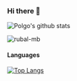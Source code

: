 ### Hi there 👋
![Polgo's github stats](https://github-readme-stats.vercel.app/api?username=dinogomez&show_icons=true&theme=blue-green&count_private=true&show_icons=true)
<p align="left"> <img src="https://komarev.com/ghpvc/?username=dinogomez" alt="rubal-mb" /> </p>

#### Languages
[![Top Langs](https://github-readme-stats.vercel.app/api/top-langs/?username=dinogomez&layout=compact&theme=blue_green)](https://github.com/anuraghazra/github-readme-stats)


<!--
**dinogomez/dinogomez** is a ✨ _special_ ✨ repository because its `README.md` (this file) appears on your GitHub profile.

Here are some ideas to get you started:

- 🔭 I’m currently working on ...
- 🌱 I’m currently learning ...
- 👯 I’m looking to collaborate on ...
- 🤔 I’m looking for help with ...
- 💬 Ask me about ...
- 📫 How to reach me: ...
- 😄 Pronouns: ...
- ⚡ Fun fact: ...
-->
